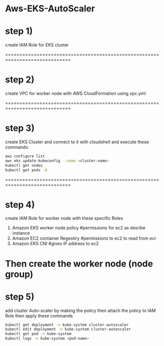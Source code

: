 # Aws-EKS-AutoScaler

# step 1)

create IAM Role for EKS cluster

=============================================================================

# step 2)

create VPC for worker node with AWS CloudFormation using vpc.yml

=============================================================================

# step 3)

create EKS Cluster and connect to it with cloudshell and execute these commands:

```bash
aws configure list 
aws eks update-kubeconfig --name <cluster-name>
kubectl get nodes
kubectl get pods -A
```
=============================================================================

# step 4)

create IAM Role for worker node with these specific Roles

1) Amazon EKS worker node policy                      #permissions for ec2 as desribe instance
2) Amazon EC2 container Regestiry                     #permissions to ec2 to read from ecr
3) Amazon EKS CNI                                     #gives IP address to ec2
   
Then create the worker node (node group)
=============================================================================

# step 5)

add cluster Auto-scaler by making the policy then attach the policy to IAM Role then apply these commands

```bash
kubectl get deployment -n kube-system cluster-autoscaler
kubectl edit deployment -n kube-system cluster-autoscaler
kubectl get pod -n kube-system
kubectl logs -n kube-system <pod-name>
```





